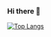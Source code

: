 ### Hi there 👋

[![Top Langs](https://github-readme-stats.vercel.app/api/top-langs/?username=akitaonrails&layout=compact&show_icons=true&hide_border=true&theme=transparent&card_width=1080px&text_bold=true&locale=cn)](https://github.com/anuraghazra/github-readme-stats)
